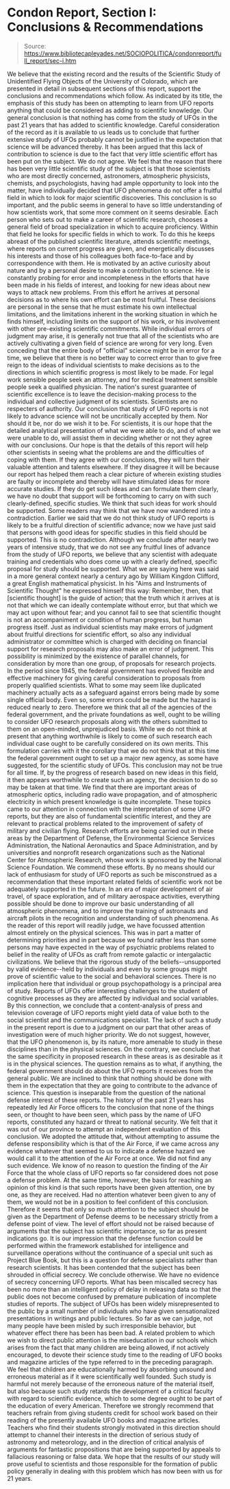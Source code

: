 # Condon Report, Section I: Conclusions & Recommendations

> Source: https://www.bibliotecapleyades.net/SOCIOPOLITICA/condonreport/full_report/sec-i.htm

We believe that the existing record and the results of the Scientific Study of Unidentified Flying Objects of the University of Colorado, which are presented in detail in subsequent sections of this report, support the conclusions and recommendations which follow.
As indicated by its title, the emphasis of this study has been on attempting to learn from UFO reports anything that could be considered as adding to scientific knowledge. Our general conclusion is that nothing has come from the study of UFOs in the past 21 years that has added to scientific knowledge. Careful consideration of the record as it is available to us leads us to conclude that further extensive study of UFOs probably cannot be justified in the expectation that science will be advanced thereby.
It has been argued that this lack of contribution to science is due to the fact that very little scientific effort has been put on the subject. We do not agree. We feel that the reason that there has been very little scientific study of the subject is that those scientists who are most directly concerned, astronomers, atmospheric physicists, chemists, and psychologists, having had ample opportunity to look into the matter, have individually decided that UFO phenomena do not offer a fruitful field in which to look for major scientific discoveries.
This conclusion is so important, and the public seems in general to have so little understanding of how scientists work, that some more comment on it seems desirable. Each person who sets out to make a career of scientific research, chooses a general field of broad specialization in which to acquire proficiency. Within that field he looks for specific fields in which to work. To do this he keeps abreast of the published scientific literature, attends scientific meetings, where reports on current progress are given, and energetically discusses his interests and those of his colleagues both face-to-face and by
correspondence with them. He is motivated by an active curiosity about nature and by a personal desire to make a contribution to science. He is constantly probing for error and incompleteness in the efforts that have been made in his fields of interest, and looking for new ideas about new ways to attack new problems. From this effort he arrives at personal decisions as to where his own effort can be most fruitful. These decisions are personal in the sense that he must estimate his own intellectual limitations, and the limitations inherent in the working situation in which he finds himself, including limits on the support of his work, or his involvement with other pre-existing scientific commitments. While individual errors of judgment may arise, it is generally not true that all of the scientists who are actively cultivating a given field of science are wrong for very long.
Even conceding that the entire body of "official" science might be in error for a time, we believe that there is no better way to correct error than to give free reign to the ideas of individual scientists to make decisions as to the directions in which scientific progress is most likely to be made. For legal work sensible people seek an attorney, and for medical treatment sensible people seek a qualified physician. The nation's surest guarantee of scientific excellence is to leave the decision-making process to the individual and collective judgment of its scientists.
Scientists are no respecters of authority. Our conclusion that study of UFO reports is not likely to advance science will not be uncritically accepted by them. Nor should it be, nor do we wish it to be. For scientists, it is our hope that the detailed analytical presentation of what we were able to do, and of what we were unable to do, will assist them in deciding whether or not they agree with our conclusions. Our hope is that the details of this report will help other scientists in seeing what the problems are and the difficulties of coping with them.
If they agree with our conclusions, they will turn their valuable attention and talents elsewhere. If they disagree it will be because
our report has helped them reach a clear picture of wherein existing studies are faulty or incomplete and thereby will have stimulated ideas for more accurate studies. If they do get such ideas and can formulate them clearly, we have no doubt that support will be forthcoming to carry on with such clearly-defined, specific studies. We think that such ideas for work should be supported.
Some readers may think that we have now wandered into a contradiction. Earlier we said that we do not think study of UFO reports is likely to be a fruitful direction of scientific advance; now we have just said that persons with good ideas for specific studies in this field should be supported. This is no contradiction. Although we conclude after nearly two years of intensive study, that we do not see any fruitful lines of advance from the study of UFO reports, we believe that any scientist with adequate training and credentials who does come up with a clearly defined, specific proposal for study should be supported.
What we are saying here was said in a more general context nearly a century ago by William Kingdon Clifford, a great English mathematical physicist. In his "Aims and Instruments of Scientific Thought" he expressed himself this way:
Remember, then, that [scientific thought] is the guide of action; that the truth which it arrives at is not that which we can ideally contemplate without error, but that which we may act upon without fear; and you cannot fail to see that scientific thought is not an accompaniment or condition of human progress, but human progress itself.
Just as individual scientists may make errors of judgment about fruitful directions for scientific effort, so also any individual administrator or committee which is charged with deciding on financial support for research proposals may also make an error of judgment. This possibility is minimized by the existence of parallel channels, for consideration by more than one group, of proposals for research
projects. In the period since 1945, the federal government has evolved flexible and effective machinery for giving careful consideration to proposals from properly qualified scientists. What to some may seem like duplicated machinery actually acts as a safeguard against errors being made by some single official body. Even so, some errors could be made but the hazard is reduced nearly to zero.
Therefore we think that all of the agencies of the federal government, and the private foundations as well, ought to be willing to consider UFO research proposals along with the others submitted to them on an open-minded, unprejudiced basis. While we do not think at present that anything worthwhile is likely to come of such research each individual case ought to be carefully considered on its own merits.
This formulation carries with it the corollary that we do not think that at this time the federal government ought to set up a major new agency, as some have suggested, for the scientific study of UFOs. This conclusion may not be true for all time. If, by the progress of research based on new ideas in this field, it then appears worthwhile to create such an agency, the decision to do so may be taken at that time.
We find that there are important areas of atmospheric optics, including radio wave propagation, and of atmospheric electricity in which present knowledge is quite incomplete. These topics came to our attention in connection with the interpretation of some UFO reports, but they are also of fundamental scientific interest, and they are relevant to practical problems related to the improvement of safety of military and civilian flying.
Research efforts are being carried out in these areas by the Department of Defense, the Environmental Science Services Administration, the National Aeronautics and Space Administration, and by universities and nonprofit research organizations such as the National Center for Atmospheric Research, whose work is sponsored by the National Science Foundation. We commend these efforts. By no means should our lack of
enthusiasm for study of UFO reports as such be misconstrued as a recommendation that these important related fields of scientific work not be adequately supported in the future. In an era of major development of air travel, of space exploration, and of military aerospace activities, everything possible should be done to improve our basic understanding of all atmospheric phenomena, and to improve the training of astronauts and aircraft pilots in the recognition and understanding of such phenomena.
As the reader of this report will readily judge, we have focussed attention almost entirely on the physical sciences. This was in part a matter of determining priorities and in part because we found rather less than some persons may have expected in the way of psychiatric problems related to belief in the reality of UFOs as craft from remote galactic or intergalactic civilizations. We believe that the rigorous study of the beliefs--unsupported by valid evidence--held by individuals and even by some groups might prove of scientific value to the social and behavioral sciences. There is no implication here that individual or group psychopathology is a principal area of study. Reports of UFOs offer interesting challenges to the student of cognitive processes as they are affected by individual and social variables. By this connection, we conclude that a content-analysis of press and television coverage of UFO reports might yield data of value both to the social scientist and the communications specialist. The lack of such a study in the present report is due to a judgment on our part that other areas of investigation were of much higher priority. We do not suggest, however, that the UFO phenomenon is, by its nature, more amenable to study in these disciplines than in the physical sciences. On the contrary, we conclude that the same specificity in proposed research in these areas is as desirable as it is in the physical sciences.
The question remains as to what, if anything, the federal government should do about the UFO reports it receives from the general public. We are inclined to think that nothing should be done with them in the expectation that they are going to contribute to the advance of science.
This question is inseparable from the question of the national defense interest of these reports. The history of the past 21 years has repeatedly led Air Force officers to the conclusion that none of the things seen, or thought to have been seen, which pass by the name of UFO reports, constituted any hazard or threat to national security.
We felt that it was out of our province to attempt an independent evaluation of this conclusion. We adopted the attitude that, without attempting to assume the defense responsibility which is that of the Air Force, if we came across any evidence whatever that seemed to us to indicate a defense hazard we would call it to the attention of the Air Force at once. We did not find any such evidence. We know of no reason to question the finding of the Air Force that the whole class of UFO reports so far considered does not pose a defense problem.
At the same time, however, the basis for reaching an opinion of this kind is that such reports have been given attention, one by one, as they are received. Had no attention whatever been given to any of them, we would not be in a position to feel confident of this conclusion. Therefore it seems that only so much attention to the subject should be given as the Department of Defense deems to be necessary strictly from a defense point of view. The level of effort should not be raised because of arguments that the subject has scientific importance, so far as present indications go.
It is our impression that the defense function could be performed within the framework established for intelligence and surveillance operations without the continuance of a special unit such as Project Blue Book, but this is a question for defense specialists rather than research scientists.
It has been contended that the subject has been shrouded in official secrecy. We conclude otherwise. We have no evidence of secrecy concerning UFO reports. What has been miscalled secrecy has been no more than an intelligent policy of delay in releasing data so that the public does not become confused by premature publication of incomplete studies of reports.
The subject of UFOs has been widely misrepresented to the public by a small number of individuals who have given sensationalized presentations in writings and public lectures. So far as we can judge, not many people have been misled by such irresponsible behavior, but whatever effect there has been has been bad.
A related problem to which we wish to direct public attention is the miseducation in our schools which arises from the fact that many children are being allowed, if not actively encouraged, to devote their science study time to the reading of UFO books and magazine articles of the type referred to in the preceding paragraph. We feel that children are educationally harmed by absorbing unsound and erroneous material as if it were scientifically well founded. Such study is harmful not merely because of the erroneous nature of the material itself, but also because such study retards the development of a critical faculty with regard to scientific evidence, which to some degree ought to be part of the education of every American.
Therefore we strongly recommend that teachers refrain from giving students credit for school work based on their reading of the presently available UFO books and magazine articles. Teachers who find their students strongly motivated in this direction should attempt to channel their interests in the direction of serious study of astronomy and meteorology, and in the direction of critical analysis of arguments for fantastic propositions that are being supported by appeals to fallacious reasoning or false data.
We hope that the results of our study will prove useful to scientists and those responsible for the formation of public policy generally in dealing with this problem which has now been with us for 21 years.

